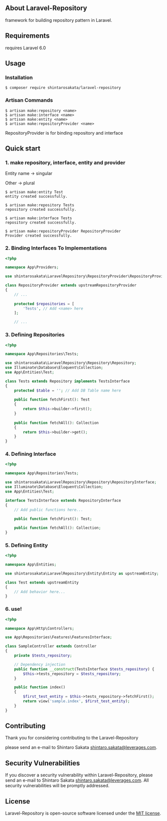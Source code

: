 ## About Laravel-Repository

framework for building repository pattern in Laravel.

## Requirements

requires Laravel 6.0

## Usage

### Installation

```
$ composer require shintarosakata/laravel-repository
```

### Artisan Commands

```
$ artisan make:repository <name>
$ artisan make:interface <name>
$ artisan make:entity <name>
$ artisan make:repositoryProvider <name>
```

RepositoryProvider is for binding repository and interface

## Quick start

### 1. make repository, interface, entity and provider

Entity name -> singular

Other -> plural

```
$ artisan make:entity Test
entity created successfully.

$ artisan make:repository Tests
repository created successfully.

$ artisan make:interface Tests
repository created successfully.

$ artisan make:repositoryProvider RepositoryProvider
Provider created successfully.
```

### 2. Binding Interfaces To Implementations

```php
<?php

namespace App\Providers;

use shintarosakata\LaravelRepository\RepositoryProvider\RepositoryProvider as upstreamRepositoryProvider;

class RepositoryProvider extends upstreamRepositoryProvider
{
    // ...
    
    protected $repositories = [
        'Tests', // Add <name> here
    ];

    // ...
```

### 3. Defining Repositories

```php
<?php

namespace App\Repositories\Tests;

use shintarosakata\LaravelRepository\Repository\Repository;
use Illuminate\Database\Eloquent\Collection;
use App\Entities\Test;

class Tests extends Repository implements TestsInterface
{
    protected $table = ''; // Add DB Table name here
    
    public function fetchFirst(): Test
    {
        return $this->builder->first();
    }
    
    public function fetchAll(): Collection
    {
        return $this->builder->get();
    }
}

```

### 4. Defining Interface

```php
<?php

namespace App\Repositories\Tests;

use shintarosakata\LaravelRepository\Repository\RepositoryInterface;
use Illuminate\Database\Eloquent\Collection;
use App\Entities\Test;

interface TestsInterface extends RepositoryInterface
{
    // Add public functions here...
    
    public function fetchFirst(): Test;

    public function fetchAll(): Collection;
}
```

### 5. Defining Entity

```php
<?php

namespace App\Entities;

use shintarosakata\LaravelRepository\Entity\Entity as upstreamEntity;

class Test extends upstreamEntity
{
    // Add behavior here...
}
```

### 6. use!

```php
<?php

namespace App\Http\Controllers;

use App\Repositories\Features\FeaturesInterface;

class SampleController extends Controller
{
    private $tests_repository;

    // Dependency injection
    public function __construct(TestsInterface $tests_repository) {
        $this->tests_repository = $tests_repository;
    }

    public function index()
    {
        $first_test_entity = $this->tests_repository->fetchFirst();
        return view('sample.index', $first_test_entity);
    }
}

```

## Contributing

Thank you for considering contributing to the Laravel-Repository

please send an e-mail to Shintaro Sakata [shintaro.sakata@leverages.com](mailto:shintaro.sakata@leverages.com).

## Security Vulnerabilities

If you discover a security vulnerability within Laravel-Repository, please send an e-mail to Shintaro Sakata [shintaro.sakata@leverages.com](mailto:shintaro.sakata@leverages.com). All security vulnerabilities will be promptly addressed.

## License

Laravel-Repository is open-source software licensed under the [MIT license](https://opensource.org/licenses/MIT).
